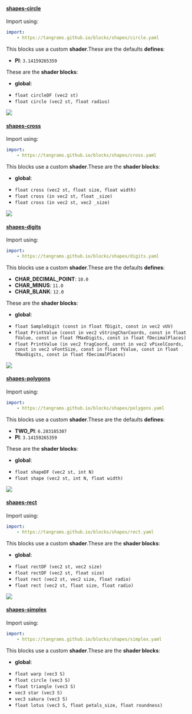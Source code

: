 

#### [shapes-circle](https://github.com/tangrams/blocks/blob/gh-pages/shapes/circle.yaml)



Import using:

```yaml
import:
    - https://tangrams.github.io/blocks/shapes/circle.yaml
```


This blocks use a custom **shader**.These are the defaults **defines**:
 - **PI**: ```3.14159265359```

These are the **shader blocks**:

- **global**:
 + `float circleDF (vec2 st) `
 + `float circle (vec2 st, float radius) `

![](https://mapzen.com/common/styleguide/images/divider/compass-red.png)


#### [shapes-cross](https://github.com/tangrams/blocks/blob/gh-pages/shapes/cross.yaml)



Import using:

```yaml
import:
    - https://tangrams.github.io/blocks/shapes/cross.yaml
```


This blocks use a custom **shader**.These are the **shader blocks**:

- **global**:
 + `float cross (vec2 st, float size, float width) `
 + `float cross (in vec2 st, float _size) `
 + `float cross (in vec2 st, vec2 _size) `

![](https://mapzen.com/common/styleguide/images/divider/compass-red.png)


#### [shapes-digits](https://github.com/tangrams/blocks/blob/gh-pages/shapes/digits.yaml)



Import using:

```yaml
import:
    - https://tangrams.github.io/blocks/shapes/digits.yaml
```


This blocks use a custom **shader**.These are the defaults **defines**:
 - **CHAR_DECIMAL_POINT**: ```10.0```
 - **CHAR_MINUS**: ```11.0```
 - **CHAR_BLANK**: ```12.0```

These are the **shader blocks**:

- **global**:
 + `float SampleDigit (const in float fDigit, const in vec2 vUV) `
 + `float PrintValue (const in vec2 vStringCharCoords, const in float fValue, const in float fMaxDigits, const in float fDecimalPlaces) `
 + `float PrintValue (in vec2 fragCoord, const in vec2 vPixelCoords, const in vec2 vFontSize, const in float fValue, const in float fMaxDigits, const in float fDecimalPlaces) `

![](https://mapzen.com/common/styleguide/images/divider/compass-red.png)


#### [shapes-polygons](https://github.com/tangrams/blocks/blob/gh-pages/shapes/polygons.yaml)



Import using:

```yaml
import:
    - https://tangrams.github.io/blocks/shapes/polygons.yaml
```


This blocks use a custom **shader**.These are the defaults **defines**:
 - **TWO_PI**: ```6.283185307```
 - **PI**: ```3.14159265359```

These are the **shader blocks**:

- **global**:
 + `float shapeDF (vec2 st, int N) `
 + `float shape (vec2 st, int N, float width) `

![](https://mapzen.com/common/styleguide/images/divider/compass-red.png)


#### [shapes-rect](https://github.com/tangrams/blocks/blob/gh-pages/shapes/rect.yaml)



Import using:

```yaml
import:
    - https://tangrams.github.io/blocks/shapes/rect.yaml
```


This blocks use a custom **shader**.These are the **shader blocks**:

- **global**:
 + `float rectDF (vec2 st, vec2 size) `
 + `float rectDF (vec2 st, float size) `
 + `float rect (vec2 st, vec2 size, float radio) `
 + `float rect (vec2 st, float size, float radio) `

![](https://mapzen.com/common/styleguide/images/divider/compass-red.png)


#### [shapes-simplex](https://github.com/tangrams/blocks/blob/gh-pages/shapes/simplex.yaml)



Import using:

```yaml
import:
    - https://tangrams.github.io/blocks/shapes/simplex.yaml
```


This blocks use a custom **shader**.These are the **shader blocks**:

- **global**:
 + `float warp (vec3 S) `
 + `float circle (vec3 S) `
 + `float triangle (vec3 S) `
 + `vec3 star (vec3 S) `
 + `vec3 sakura (vec3 S) `
 + `float lotus (vec3 S, float petals_size, float roundness) `
